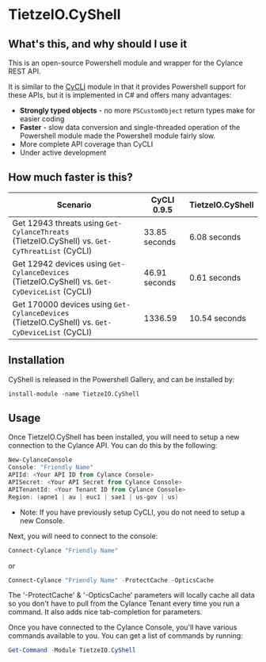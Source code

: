 ﻿# TietzeIO.CyShell

## What's this, and why should I use it

This is an open-source Powershell module and wrapper for the Cylance REST API.

It is similar to the
[CyCLI](https://github.com/jan-tee/cycli) module in that it provides Powershell support for these APIs, but it is implemented in C# and
offers many advantages:

 * **Strongly typed objects** - no more `PSCustomObject` return types make for easier coding
 * **Faster** - slow data conversion and single-threaded operation of the Powershell module made
   the Powershell module fairly slow.
 * More complete API coverage than CyCLI
 * Under active development

## How much faster is this?

|Scenario|CyCLI 0.9.5|TietzeIO.CyShell|
|---|---|---|
|Get 12943 threats using `Get-CylanceThreats` (TietzeIO.CyShell) vs. `Get-CyThreatList` (CyCLI)|33.85 seconds|6.08 seconds|
|Get 12942 devices using `Get-CylanceDevices` (TietzeIO.CyShell) vs. `Get-CyDeviceList` (CyCLI)|46.91 seconds|0.61 seconds|
|Get 170000 devices using `Get-CylanceDevices` (TietzeIO.CyShell) vs. `Get-CyDeviceList` (CyCLI)|1336.59|10.54 seconds|

## Installation

CyShell is released in the Powershell Gallery, and can be installed by:

```
install-module -name TietzeIO.CyShell
```

## Usage

Once TietzeIO.CyShell has been installed, you will need to setup a new connection to the Cylance API. You can do this by the following:

```powershell
New-CylanceConsole
Console: "Friendly Name"
APIId: <Your API ID from Cylance Console>
APISecret: <Your API Secret from Cylance Console>
APITenantId: <Your Tenant ID from Cylance Console>
Region: (apne1 | au | euc1 | sae1 | us-gov | us)
```
* Note: If you have previously setup CyCLI, you do not need to setup a new Console.

Next, you will need to connect to the console:

```powershell
Connect-Cylance "Friendly Name"
```

or

```powershell
Connect-Cylance "Friendly Name" -ProtectCache -OpticsCache
```

The '-ProtectCache' & '-OpticsCache' parameters will locally cache all data so you don't have to pull from the Cylance Tenant every
time you run a command. It also adds nice tab-completion for parameters.

Once you have connected to the Cylance Console, you'll have various commands available to you. You can get a list of commands by running:

```powershell
Get-Command -Module TietzeIO.CyShell
```
